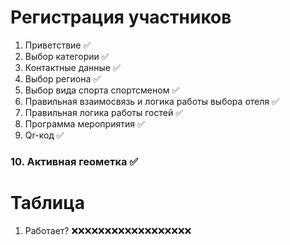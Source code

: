 # Регистрация участников

1. Приветствие  ✅
2. Выбор категории ✅
3. Контактные данные ✅
4. Выбор региона ✅
5. Выбор вида спорта спортсменом ✅
6. Правильная взаимосвязь и логика работы выбора отеля ✅
7. Правильная логика работы гостей ✅
8. Программа мероприятия ✅
9. Qr-код ✅
### 10. Активная геометка ✅

# Таблица
1. Работает? ❌❌❌❌❌❌❌❌❌❌❌❌❌❌❌❌❌❌




